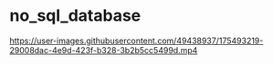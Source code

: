 # no_sql_database


https://user-images.githubusercontent.com/49438937/175493219-29008dac-4e9d-423f-b328-3b2b5cc5499d.mp4

